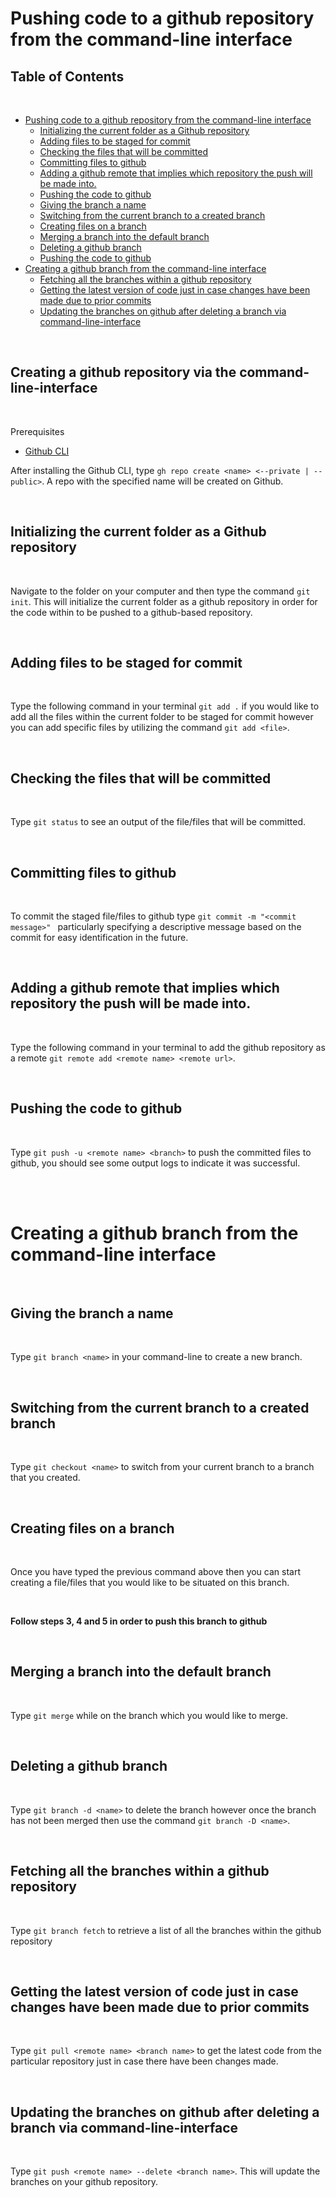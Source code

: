 # Pushing code to a github repository from the command-line interface

## Table of Contents

<br>

- [Pushing code to a github repository from the command-line interface](#pushing-code-to-a-github-repository-from-the-command-line-interface)
  - [Initializing the current folder as a Github repository](#initializing-the-current-folder-as-a-github-repository)
  - [Adding files to be staged for commit](#adding-files-to-be-staged-for-commit)
  - [Checking the files that will be committed](#checking-the-files-that-will-be-committed)
  - [Committing files to github](#committing-files-to-github)
  - [Adding a github remote that implies which repository the push will be made into.](#adding-a-github-remote-that-implies-which-repository-the-push-will-be-made-into)
  - [Pushing the code to github](#pushing-the-code-to-github)
  - [Giving the branch a name](#giving-the-branch-a-name)
  - [Switching from the current branch to a created branch](#switching-from-the-current-branch-to-a-created-branch)
  - [Creating files on a branch](#creating-files-on-a-branch)
  - [Merging a branch into the default branch](#merging-a-branch-into-the-default-branch)
  - [Deleting a github branch](#deleting-a-github-branch)
  - [Pushing the code to github](#pushing-the-code-to-github)
- [Creating a github branch from the command-line interface](#creating-a-github-branch-from-the-command-line-interface)
  - [Fetching all the branches within a github repository](#fetching-all-the-branches-within-a-github-repository)
  - [Getting the latest version of code just in case changes have been made due to prior commits](#getting-the-latest-version-of-code-just-in-case-changes-have-been-made-due-to-prior-commits)
  - [Updating the branches on github after deleting a branch via command-line-interface](#updating-the-branches-on-github-after-deleting-a-branch-via-command-line-interface)

<br>

## Creating a github repository via the command-line-interface

<br>

Prerequisites

* [Github CLI](https://cli.github.com/)

After installing the Github CLI, type ```gh repo create <name> <--private | --public>```. A repo with the specified name will be created on Github.

<br>

## Initializing the current folder as a Github repository

<br>

Navigate to the folder on your computer and then type the command ```git init```. This will initialize the current folder as a github repository in order for the code within to be pushed to a github-based repository.

<br>

## Adding files to be staged for commit

<br>

Type the following command in your terminal ```git add .``` if you would like to add all the files within the current folder to be staged for commit however you can add specific files by utilizing the command ```git add <file>```.

<br>

## Checking the files that will be committed

<br>

Type ```git status``` to see an output of the file/files that will be committed.

<br>

## Committing files to github

<br>

To commit the staged file/files to github type ```git commit -m "<commit message>" ``` particularly specifying a descriptive message based on the commit for easy identification in the future.

<br>

## Adding a github remote that implies which repository the push will be made into.

<br>

Type the following command in your terminal to add the github repository as a remote ```git remote add <remote name> <remote url>```.

<br>

## Pushing the code to github

<br>

Type ```git push -u <remote name> <branch>``` to push the committed files to github, you should see some output logs to indicate it was successful.

<br>

<br>

# Creating a github branch from the command-line interface

<br>

## Giving the branch a name

<br>

Type ```git branch <name>``` in your command-line to create a new branch.

<br>

## Switching from the current branch to a created branch

<br>

Type ```git checkout <name>``` to switch from your current branch to a branch that you created.

<br>

## Creating files on a branch

<br>

Once you have typed the previous command above then you can start creating a file/files that you would like to be situated on this branch.

<br>

**Follow steps 3, 4 and 5 in order to push this branch to github**

<br>

## Merging a branch into the default branch 

<br>

Type ```git merge``` while on the branch which you would like to merge.

<br>

## Deleting a github branch

<br>

Type ```git branch -d <name>``` to delete the branch however once the branch has not been merged then use the command ```git branch -D <name>```.

<br>

## Fetching all the branches within a github repository

<br>

Type ```git branch fetch``` to retrieve a list of all the branches within the github repository

<br>

## Getting the latest version of code just in case changes have been made due to prior commits

<br>

Type ```git pull <remote name> <branch name>``` to get the latest code from the particular repository just in case there have been changes made.

<br>

## Updating the branches on github after deleting a branch via command-line-interface

<br>

Type ```git push <remote name> --delete <branch name>```. This will update the branches on your github repository.

